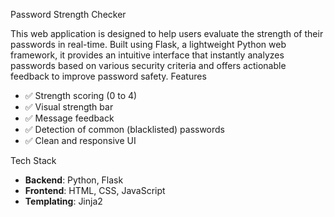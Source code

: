 Password Strength Checker

This web application is designed to help users evaluate the strength of their passwords in real-time. Built using Flask, a lightweight Python web framework, it provides an intuitive interface that instantly analyzes passwords based on various security criteria and offers actionable feedback to improve password safety.
 Features

- ✅ Strength scoring (0 to 4)
- ✅ Visual strength bar
- ✅ Message feedback
- ✅ Detection of common (blacklisted) passwords
- ✅ Clean and responsive UI


 Tech Stack

- **Backend**: Python, Flask
- **Frontend**: HTML, CSS, JavaScript
- **Templating**: Jinja2


